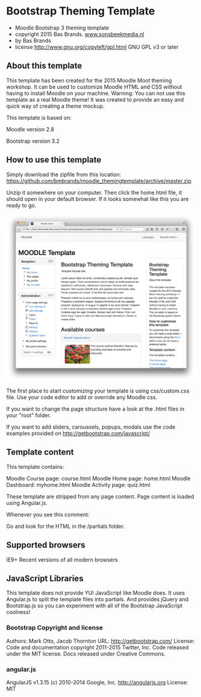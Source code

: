 
# Bootstrap Theming Template

* Moodle Bootstrap 3 theming template
* copyright 2015 Bas Brands. www.sonsbeekmedia.nl
* by Bas Brands
* license http://www.gnu.org/copyleft/gpl.html GNU GPL v3 or later

## About this template
This template has been created for the 2015 Moodle Moot theming workshop. It can be used to customize Moodle HTML and CSS without having to install Moodle on your machine. Warning: You can not use this template as a real Moodle theme! It was created to provide an easy and quick way of creating a theme mockup.

This template is based on:

Moodle version 2.8

Bootstrap version 3.2

## How to use this template
Simply download the zipfile from this location:
https://github.com/bmbrands/moodle_themingtemplate/archive/master.zip

Unzip it somewhere on your computer. Then click the home.html file, it should open in your default browser. If it looks somewhat like this you are ready to go.

![Image of template](https://github.com/bmbrands/moodle_themingtemplate/blob/master/images/screenshottemplate.png)

The first place to start customizing your template is using css/custom.css file. Use your code editor to add or override any Moodle css.

If you want to change the page structure have a look at the .html files in your "root" folder.

If you want to add sliders, caroussels, popups, modals use the code examples provided on http://getbootstrap.com/javascript/


## Template content
This template contains:

Moodle Course page: course.html
Moodle Home page: home.html
Moodle Dashboard: myhome.html
Moodle Activity page: quiz.html

These template are stripped from any page content. Page content is loaded using Angular.js.

Whenever you see this comment:
<!-- Content Loaded by Angular.js -->
Go and look for the HTML in the /partials folder.


## Supported browsers
IE9+
Recent versions of all modern browsers


## JavaScript Libraries
This template does not provide YUI JavaScript like Moodle does. It uses Angular.js to split the template files into partials. And provides jQuery and Bootstrap.js so you can experiment with all of the Bootstrap JavaScript coolness!


### Bootstrap Copyright and license

Authors: Mark Otto, Jacob Thornton
URL: http://getbootstrap.com/
License:
Code and documentation copyright 2011-2015 Twitter, Inc. Code released under the MIT license. Docs released under Creative Commons.

### angular.js

AngularJS v1.3.15
(c) 2010-2014 Google, Inc. http://angularjs.org
License: MIT
